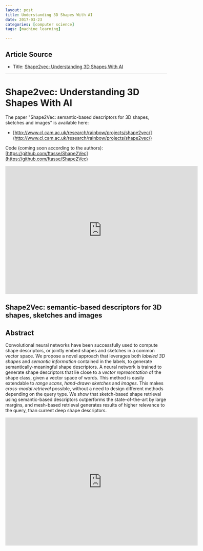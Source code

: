 ```yaml
---
layout: post
title: Understanding 3D Shapes With AI
date: 2017-03-23
categories: [computer science]
tags: [machine learning]

---
```



## Article Source
* Title: [Shape2vec: Understanding 3D Shapes With AI](https://www.youtube.com/watch?v=bB54Wz4kq0E&spfreload=10)

---


Shape2vec: Understanding 3D Shapes With AI 
==============

The paper "Shape2Vec: semantic-based descriptors for 3D shapes, sketches and images" is available here:

* [http://www.cl.cam.ac.uk/research/rainbow/projects/shape2vec/](http://www.cl.cam.ac.uk/research/rainbow/projects/shape2vec/)

Code (coming soon according to the authors): [https://github.com/ftasse/Shape2Vec](https://github.com/ftasse/Shape2Vec)

<iframe width="600" height="400" src="https://www.youtube.com/embed/bB54Wz4kq0E" frameborder="0" allowfullscreen></iframe>


## Shape2Vec: semantic-based descriptors for 3D shapes, sketches and images

## Abstract

Convolutional neural networks have been successfully used to compute shape descriptors, or jointly embed shapes and sketches in a common vector space. We propose a novel approach that leverages both *labeled 3D shapes* and *semantic information* contained in the labels, to generate semantically-meaningful shape descriptors. A neural network is trained to generate shape descriptors that lie close to a *vector representation* of the shape class, given a vector space of words. This method is easily extendable to *range scans*, *hand-drawn sketches* and *images*. This makes *cross-modal retrieval* possible, without a need to design different methods depending on the query type. We show that sketch-based shape retrieval using semantic-based descriptors outperforms the state-of-the-art by large margins, and mesh-based retrieval generates results of higher relevance to the query, than current deep shape descriptors.

<iframe width="600" height="400" src="https://www.youtube.com/embed/oVR4af9UWio" frameborder="0" allowfullscreen></iframe>

